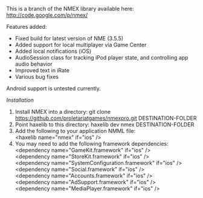 This is a branch of the NMEX library available here: http://code.google.com/p/nmex/

Features added:
* Fixed build for latest version of NME (3.5.5)
* Added support for local multiplayer via Game Center
* Added local notifications (iOS)
* AudioSession class for tracking iPod player state, and controlling app audio behavior
* Improved text in iRate
* Various bug fixes

Android support is untested currently.

_Installation_

1. Install NMEX into a directory:
git clone https://github.com/proletariatgames/nmexpro.git DESTINATION-FOLDER
2. Point haxelib to this directory:
haxelib dev nmex DESTINATION-FOLDER
3. Add the following to your application NMML file:<br />
  &lt;haxelib name="nmex" if="ios" /&gt;
4. You may need to add the following framework dependencies:<br />
  &lt;dependency name="GameKit.framework" if="ios" /&gt;<br />
  &lt;dependency name="StoreKit.framework" if="ios" /&gt;<br />
  &lt;dependency name="SystemConfiguration.framework" if="ios" /&gt;<br />
  &lt;dependency name="Social.framework" if="ios" /&gt;<br />
  &lt;dependency name="Accounts.framework" if="ios" /&gt;<br />
  &lt;dependency name="AdSupport.framework" if="ios" /&gt;<br />
  &lt;dependency name="MediaPlayer.framework" if="ios" /&gt;<br />
